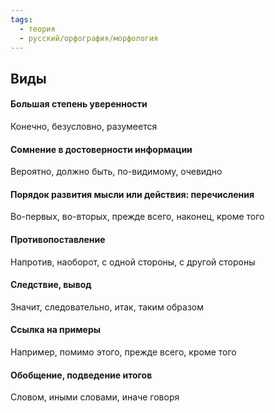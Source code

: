 ```yaml
---
tags:
  - теория
  - русский/орфография/морфология
---
```

## Виды

#### Большая степень уверенности
Конечно, безусловно, разумеется

#### Сомнение в достоверности информации
Вероятно, должно быть, по-видимому, очевидно

#### Порядок развития мысли или действия: перечисления
Во-первых, во-вторых, прежде всего, наконец, кроме того

#### Противопоставление
Напротив, наоборот, с одной стороны, с другой стороны

#### Следствие, вывод
Значит, следовательно, итак, таким образом

#### Ссылка на примеры
Например, помимо этого, прежде всего, кроме того

#### Обобщение, подведение итогов
Словом, иными словами, иначе говоря